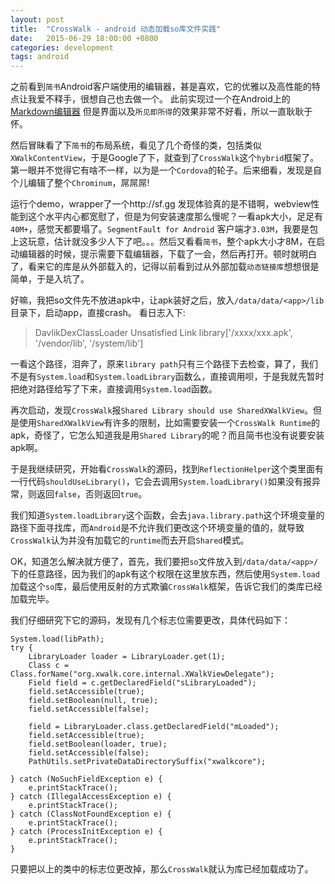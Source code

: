 ```yaml
---
layout: post
title:  "CrossWalk - android 动态加载so库文件实践"
date:   2015-06-29 18:00:00 +0800
categories: development
tags: android
---
```



之前看到`简书`Android客户端使用的编辑器，甚是喜欢，它的优雅以及高性能的特点让我爱不释手，很想自己也去做一个。
此前实现过一个在Android上的[Markdown编辑器](https://github.com/geminiwen/gm-mkdroid)
但是界面以及`所见即所得`的效果非常不好看，所以一直耿耿于怀。

然后冒昧看了下`简书`的布局系统，看见了几个奇怪的类，包括类似`XWalkContentView`，于是Google了下，就查到了`CrossWalk`这个`hybrid`框架了。第一眼并不觉得它有啥不一样，以为是一个`Cordova`的轮子。后来细看，发现是自个儿编辑了整个`Chrominum`，屌屌屌!

运行个demo，wrapper了一个http://sf.gg 发现体验真的是不错啊，webview性能到这个水平内心都宽慰了，但是为何安装速度那么慢呢？一看apk大小，足足有`40M+`，感觉天都要塌了。`SegmentFault for Android` 客户端才`3.03M`，我要是包上这玩意，估计就没多少人下了吧。。。然后又看看`简书`，整个apk大小才8M，在启动编辑器的时候，提示需要下载编辑器，下载了一会，然后再打开。顿时就明白了，看来它的库是从外部载入的，记得以前看到过从外部加载`动态链接库`想想很是简单，于是入坑了。

好嘛，我把so文件先不放进apk中，让apk装好之后，放入`/data/data/<app>/lib`目录下，启动app，直接crash。
看日志入下:

>DavlikDexClassLoader Unsatisfied Link library['/xxxx/xxx.apk', '/vendor/lib', '/system/lib']

一看这个路径，泪奔了，原来`library path`只有三个路径下去检查，算了，我们不是有`System.load`和`System.loadLibrary`函数么，直接调用呗，于是我就先暂时把绝对路径给写了下来，直接调用`System.load`函数。

再次启动，发现`CrossWalk`报`Shared Library should use SharedXWalkView`。但是使用`SharedXWalkView`有许多的限制，比如需要安装一个`CrossWalk Runtime`的apk，奇怪了，它怎么知道我是用`Shared Library`的呢？而且简书也没有说要安装apk啊。

于是我继续研究，开始看`CrossWalk`的源码，找到`ReflectionHelper`这个类里面有一行代码`shouldUseLibrary()`，它会去调用`System.loadLibrary()`如果没有报异常，则返回`false`，否则返回`true`。

我们知道`System.loadLibrary`这个函数，会去`java.library.path`这个环境变量的路径下面寻找库，而`Android`是不允许我们更改这个环境变量的值的，就导致`CrossWalk`认为并没有加载它的`runtime`而去开启`Shared`模式。

OK，知道怎么解决就方便了，首先，我们要把`so`文件放入到`/data/data/<app>/`下的任意路径，因为我们的apk有这个权限在这里放东西，然后使用`System.load`加载这个`so`库，最后使用反射的方式欺骗`CrossWalk`框架，告诉它我们的类库已经加载完毕。

我们仔细研究下它的源码，发现有几个标志位需要更改，具体代码如下：
```
System.load(libPath);
try {
    LibraryLoader loader = LibraryLoader.get(1);
    Class c = Class.forName("org.xwalk.core.internal.XWalkViewDelegate");
    Field field = c.getDeclaredField("sLibraryLoaded");
    field.setAccessible(true);
    field.setBoolean(null, true);
    field.setAccessible(false);

    field = LibraryLoader.class.getDeclaredField("mLoaded");
    field.setAccessible(true);
    field.setBoolean(loader, true);
    field.setAccessible(false);
    PathUtils.setPrivateDataDirectorySuffix("xwalkcore");

} catch (NoSuchFieldException e) {
    e.printStackTrace();
} catch (IllegalAccessException e) {
    e.printStackTrace();
} catch (ClassNotFoundException e) {
    e.printStackTrace();
} catch (ProcessInitException e) {
    e.printStackTrace();
}
```

只要把以上的类中的标志位更改掉，那么`CrossWalk`就认为库已经加载成功了。
